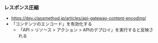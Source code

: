 
### レスポンス圧縮

- https://dev.classmethod.jp/articles/api-gateway-content-encoding/
- 「コンテンツのエンコード」を有効化する
  - 「API > リソース > アクション > APIのデプロイ」を実行すると反映される
